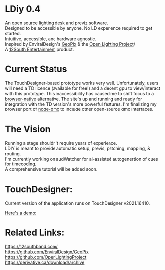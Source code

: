 # LDiy 0.4
An open source lighting desk and previz software.<br>
Designed to be accessible by anyone. No LD experience required to get started. <br>
Intuitive, accessible, and hardware agnostic.<br>
Inspired by EnviralDesign's [GeoPix](https://www.geopix.io/) & the [Open Lighting Project](https://www.openlighting.org)/<br>
A [12South Entertainment](https://12southband.com) product.<br>

# Current Status
The TouchDesigner-based prototype works very well. Unfortunately, users will need a TD licence (available for free!) and a decent gpu to view/interact with this prototype. This inaccessibility has caused me to shift focus to a [browser-native](ldiy.live) alternative. The site's up and running and ready for integration with the TD version's more powerful features. I'm finalizing my browser port of [node-dmx](https://github.com/node-dmx) to include other open-source dmx interfaces. 

# The Vision
Running a stage shouldn't require years of experience.<br>
LDIY is meant to provide automatic setup, previs, patching, mapping, & routing. <br>
I'm currently working on audWatcher for ai-assisted autogenertion of cues for timecoding.<br>
A comprehensive tutorial will be added soon.<br>


# TouchDesigner:
Current version of the application runs on TouchDesigner v2021.16410.<br>

[Here's a demo:](https://imgur.com/a/mnNlS3d)

# Related Links:
https://12southband.com/<br>
https://github.com/EnviralDesign/GeoPix<br>
https://github.com/OpenLightingProject<br>
https://derivative.ca/download/archive<br>





